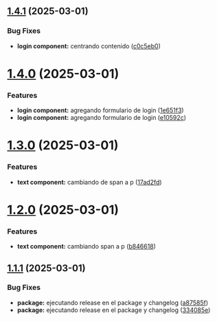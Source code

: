 ## [1.4.1](https://github.com/cgamcs/cgamcs-ui/compare/v1.4.0...v1.4.1) (2025-03-01)


### Bug Fixes

* **login component:** centrando contenido ([c0c5eb0](https://github.com/cgamcs/cgamcs-ui/commit/c0c5eb08fadf5d9d741ea89fad855fd01dec93a7))

# [1.4.0](https://github.com/cgamcs/cgamcs-ui/compare/v1.3.0...v1.4.0) (2025-03-01)


### Features

* **login component:** agregando formulario de login ([1e651f3](https://github.com/cgamcs/cgamcs-ui/commit/1e651f3094318739e2f0290db7360fb84270bdc1))
* **login component:** agregando formulario de login ([e10592c](https://github.com/cgamcs/cgamcs-ui/commit/e10592c1995e405cedda04fe8a5b4339a449ee3c))

# [1.3.0](https://github.com/cgamcs/cgamcs-ui/compare/v1.2.0...v1.3.0) (2025-03-01)


### Features

* **text component:** cambiando de span a p ([17ad2fd](https://github.com/cgamcs/cgamcs-ui/commit/17ad2fdb2c90cb0ad18c3201337171e8866b3990))

# [1.2.0](https://github.com/cgamcs/cgamcs-ui/compare/v1.1.1...v1.2.0) (2025-03-01)


### Features

* **text component:** cambiando span a p ([b846618](https://github.com/cgamcs/cgamcs-ui/commit/b846618a5c670ff8b8e38e4c4642def77d4ed9b4))

## [1.1.1](https://github.com/cgamcs/cgamcs-ui/compare/v1.1.0...v1.1.1) (2025-03-01)


### Bug Fixes

* **package:** ejecutando release en el package y changelog ([a87585f](https://github.com/cgamcs/cgamcs-ui/commit/a87585f03e47cfdd8d9be495bc1a253b8f410a93))
* **package:** ejecutando release en el package y changelog ([334085e](https://github.com/cgamcs/cgamcs-ui/commit/334085ee7200bde9ae83d105cebdc48164bd0db5))
